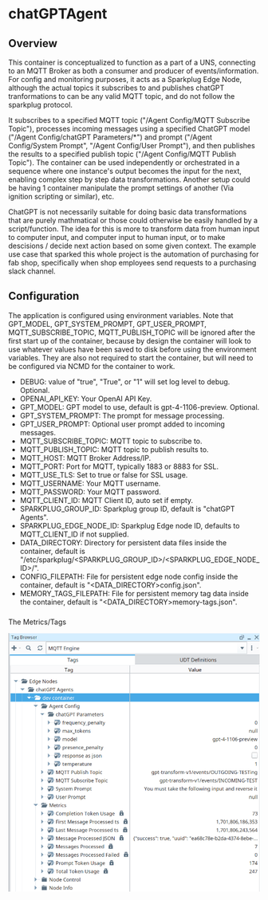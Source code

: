# chatGPTAgent
## Overview
This container is conceptualized to function as a part of a UNS, connecting to an MQTT Broker as both a consumer and producer of events/information. For config and monitoring purposes, it acts as a Sparkplug Edge Node, although the actual topics it subscribes to and publishes chatGPT tranformations to can be any valid MQTT topic, and do not follow the sparkplug protocol.

It subscribes to a specified MQTT topic ("/Agent Config/MQTT Subscribe Topic"), processes incoming messages using a specified ChatGPT model ("/Agent Config/chatGPT Parameters/*") and prompt ("/Agent Config/System Prompt", "/Agent Config/User Prompt"), and then publishes the results to a specified publish topic ("/Agent Config/MQTT Publish Topic"). The container can be used independently or orchestrated in a sequence where one instance's output becomes the input for the next, enabling complex step by step data transformations. Another setup could be having 1 container manipulate the prompt settings of another (Via ignition scripting or similar), etc.

ChatGPT is not necessarily suitable for doing basic data transformations that are purely mathmatical or those could otherwise be easily handled by a script/function. The idea for this is more to transform data from human input to computer input, and computer input to human input, or to make descisions / decide next action based on some given context. The example use case that sparked this whole project is the automation of purchasing for fab shop, specifically when shop employees send requests to a purchasing slack channel.


## Configuration
The application is configured using environment variables. Note that GPT_MODEL, GPT_SYSTEM_PROMPT, GPT_USER_PROMPT, MQTT_SUBSCRIBE_TOPIC, MQTT_PUBLISH_TOPIC will be ignored after the first start up of the container, because by design the container will look to use whatever values have been saved to disk before using the environment variables. They are also not required to start the container, but will need to be configured via NCMD for the container to work.

- DEBUG: value of "true", "True", or "1" will set log level to debug. Optional.
- OPENAI_API_KEY: Your OpenAI API Key.
- GPT_MODEL: GPT model to use, default is gpt-4-1106-preview. Optional.
- GPT_SYSTEM_PROMPT: The prompt for message processing.
- GPT_USER_PROMPT: Optional user prompt added to incoming messages.
- MQTT_SUBSCRIBE_TOPIC: MQTT topic to subscribe to.
- MQTT_PUBLISH_TOPIC: MQTT topic to publish results to.
- MQTT_HOST: MQTT Broker Address/IP.
- MQTT_PORT: Port for MQTT, typically 1883 or 8883 for SSL.
- MQTT_USE_TLS: Set to true or false for SSL usage.
- MQTT_USERNAME: Your MQTT username.
- MQTT_PASSWORD: Your MQTT password.
- MQTT_CLIENT_ID: MQTT Client ID, auto set if empty.
- SPARKPLUG_GROUP_ID: Sparkplug group ID, default is "chatGPT Agents".
- SPARKPLUG_EDGE_NODE_ID: Sparkplug Edge node ID, defaults to MQTT_CLIENT_ID if not supplied.
- DATA_DIRECTORY: Directory for persistent data files inside the container, default is "/etc/sparkplug/<SPARKPLUG_GROUP_ID>/<SPARKPLUG_EDGE_NODE_ID>/".
- CONFIG_FILEPATH: File for persistent edge node config inside the container, default is "<DATA_DIRECTORY>config.json".
- MEMORY_TAGS_FILEPATH: File for persistent memory tag data inside the container, default is "<DATA_DIRECTORY>memory-tags.json".

###
The Metrics/Tags

![How the container appears in Ignition](img/ignition-tags-screenshot.png)
